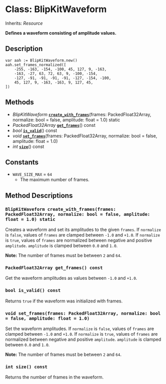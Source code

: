 # Class: BlipKitWaveform

Inherits: *Resource*

**Defines a waveform consisting of amplitude values.**

## Description

```gdscript
var aah := BlipKitWaveform.new()
aah.set_frames_normalized([
    -255, -163, -154, -100, 45, 127, 9, -163,
    -163, -27, 63, 72, 63, 9, -100, -154,
    -127, -91, -91, -91, -91, -127, -154, -100,
    45, 127, 9, -163, -163, 9, 127, 45,
])
```
## Methods

- *BlipKitWaveform* [**`create_with_frames`**](#blipkitwaveform-create_with_framesframes-packedfloat32array-normalize-bool--false-amplitude-float--10-static)(frames: PackedFloat32Array, normalize: bool = false, amplitude: float = 1.0) static
- *PackedFloat32Array* [**`get_frames`**](#packedfloat32array-get_frames-const)() const
- *bool* [**`is_valid`**](#bool-is_valid-const)() const
- *void* [**`set_frames`**](#void-set_framesframes-packedfloat32array-normalize-bool--false-amplitude-float--10)(frames: PackedFloat32Array, normalize: bool = false, amplitude: float = 1.0)
- *int* [**`size`**](#int-size-const)() const

## Constants

- `WAVE_SIZE_MAX` = `64`
	- The maximum number of frames.

## Method Descriptions

### `BlipKitWaveform create_with_frames(frames: PackedFloat32Array, normalize: bool = false, amplitude: float = 1.0) static`

Creates a waveform and set its amplitudes to the given `frames`. If `normalize` is `false`, values of `frames` are clamped between `-1.0` and `+1.0`. If `normalize` is `true`, values of `frames` are normalized between negative and positive `amplitude`. `amplitude` is clamped between `0.0` and `1.0`.

**Note:** The number of frames must be between `2` and `64`.

### `PackedFloat32Array get_frames() const`

Get the waveform amplitudes as values between `-1.0` and `+1.0`.

### `bool is_valid() const`

Returns `true` if the waveform was initialized with frames.

### `void set_frames(frames: PackedFloat32Array, normalize: bool = false, amplitude: float = 1.0)`

Set the waveform amplitudes. If `normalize` is `false`, values of `frames` are clamped between `-1.0` and `+1.0`. If `normalize` is `true`, values of `frames` are normalized between negative and positive `amplitude`. `amplitude` is clamped between `0.0` and `1.0`.

**Note:** The number of frames must be between `2` and `64`.

### `int size() const`

Returns the number of frames in the waveform.


